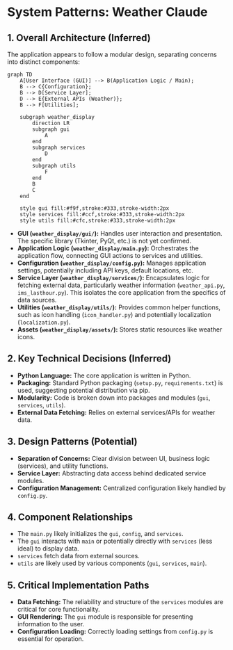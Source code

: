 # System Patterns: Weather Claude

## 1. Overall Architecture (Inferred)

The application appears to follow a modular design, separating concerns into distinct components:

```mermaid
graph TD
    A[User Interface (GUI)] --> B(Application Logic / Main);
    B --> C{Configuration};
    B --> D[Service Layer];
    D --> E{External APIs (Weather)};
    B --> F[Utilities];

    subgraph weather_display
        direction LR
        subgraph gui
            A
        end
        subgraph services
            D
        end
        subgraph utils
            F
        end
        B
        C
    end

    style gui fill:#f9f,stroke:#333,stroke-width:2px
    style services fill:#ccf,stroke:#333,stroke-width:2px
    style utils fill:#cfc,stroke:#333,stroke-width:2px
```

- **GUI (`weather_display/gui/`):** Handles user interaction and presentation. The specific library (Tkinter, PyQt, etc.) is not yet confirmed.
- **Application Logic (`weather_display/main.py`):** Orchestrates the application flow, connecting GUI actions to services and utilities.
- **Configuration (`weather_display/config.py`):** Manages application settings, potentially including API keys, default locations, etc.
- **Service Layer (`weather_display/services/`):** Encapsulates logic for fetching external data, particularly weather information (`weather_api.py`, `ims_lasthour.py`). This isolates the core application from the specifics of data sources.
- **Utilities (`weather_display/utils/`):** Provides common helper functions, such as icon handling (`icon_handler.py`) and potentially localization (`localization.py`).
- **Assets (`weather_display/assets/`):** Stores static resources like weather icons.

## 2. Key Technical Decisions (Inferred)

- **Python Language:** The core application is written in Python.
- **Packaging:** Standard Python packaging (`setup.py`, `requirements.txt`) is used, suggesting potential distribution via pip.
- **Modularity:** Code is broken down into packages and modules (`gui`, `services`, `utils`).
- **External Data Fetching:** Relies on external services/APIs for weather data.

## 3. Design Patterns (Potential)

- **Separation of Concerns:** Clear division between UI, business logic (services), and utility functions.
- **Service Layer:** Abstracting data access behind dedicated service modules.
- **Configuration Management:** Centralized configuration likely handled by `config.py`.

## 4. Component Relationships

- The `main.py` likely initializes the `gui`, `config`, and `services`.
- The `gui` interacts with `main` or potentially directly with `services` (less ideal) to display data.
- `services` fetch data from external sources.
- `utils` are likely used by various components (`gui`, `services`, `main`).

## 5. Critical Implementation Paths

- **Data Fetching:** The reliability and structure of the `services` modules are critical for core functionality.
- **GUI Rendering:** The `gui` module is responsible for presenting information to the user.
- **Configuration Loading:** Correctly loading settings from `config.py` is essential for operation.
